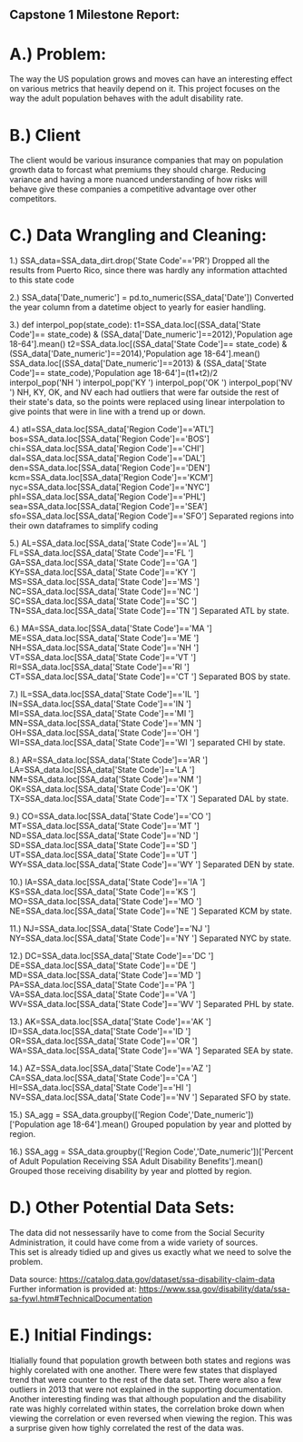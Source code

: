 ## Capstone 1 Milestone Report:

# A.)  Problem:

The way the US population grows and moves can have an interesting effect on various metrics that heavily depend on it.  This project focuses on the way the adult population behaves with the adult disability rate.

# B.) Client

The client would be various insurance companies that may on population growth data to forcast what premiums they should charge.  Reducing variance and having a more nuanced understanding of how risks will behave give these companies a competitive advantage over other competitors.

# C.) Data Wrangling and Cleaning:

1.)   SSA_data=SSA_data_dirt.drop('State Code'=='PR')
Dropped all the results from Puerto Rico, since there was hardly any information attachted to this state code

2.)  SSA_data['Date_numeric'] = pd.to_numeric(SSA_data['Date'])
Converted the year column from a datetime object to yearly for easier handling.

3.)  def interpol_pop(state_code):
         t1=SSA_data.loc[(SSA_data['State Code']== state_code) & (SSA_data['Date_numeric']==2012),'Population age 18-64'].mean()
         t2=SSA_data.loc[(SSA_data['State Code']== state_code) & (SSA_data['Date_numeric']==2014),'Population age 18-64'].mean()
         SSA_data.loc[(SSA_data['Date_numeric']==2013) & (SSA_data['State Code']== state_code),'Population age 18-64']=(t1+t2)/2    
     interpol_pop('NH ')
     interpol_pop('KY ')
     interpol_pop('OK ')
     interpol_pop('NV ')
NH, KY, OK, and NV each had outliers that were far outside the rest of their state's data, so the points were replaced using linear interpolation to give points that were in line with a trend up or down.

4.)  atl=SSA_data.loc[SSA_data['Region Code']=='ATL']
     bos=SSA_data.loc[SSA_data['Region Code']=='BOS']
     chi=SSA_data.loc[SSA_data['Region Code']=='CHI']
     dal=SSA_data.loc[SSA_data['Region Code']=='DAL']
     den=SSA_data.loc[SSA_data['Region Code']=='DEN']
     kcm=SSA_data.loc[SSA_data['Region Code']=='KCM']
     nyc=SSA_data.loc[SSA_data['Region Code']=='NYC']
     phl=SSA_data.loc[SSA_data['Region Code']=='PHL']
     sea=SSA_data.loc[SSA_data['Region Code']=='SEA']
     sfo=SSA_data.loc[SSA_data['Region Code']=='SFO']
Separated regions into their own dataframes to simplify coding

5.)  AL=SSA_data.loc[SSA_data['State Code']=='AL ']
     FL=SSA_data.loc[SSA_data['State Code']=='FL ']
     GA=SSA_data.loc[SSA_data['State Code']=='GA ']
     KY=SSA_data.loc[SSA_data['State Code']=='KY ']
     MS=SSA_data.loc[SSA_data['State Code']=='MS ']
     NC=SSA_data.loc[SSA_data['State Code']=='NC ']
     SC=SSA_data.loc[SSA_data['State Code']=='SC ']
     TN=SSA_data.loc[SSA_data['State Code']=='TN ']
Separated ATL by state.

6.)  MA=SSA_data.loc[SSA_data['State Code']=='MA ']
     ME=SSA_data.loc[SSA_data['State Code']=='ME ']
     NH=SSA_data.loc[SSA_data['State Code']=='NH ']
     VT=SSA_data.loc[SSA_data['State Code']=='VT ']
     RI=SSA_data.loc[SSA_data['State Code']=='RI ']
     CT=SSA_data.loc[SSA_data['State Code']=='CT ']
Separated BOS by state.

7.)  IL=SSA_data.loc[SSA_data['State Code']=='IL ']
     IN=SSA_data.loc[SSA_data['State Code']=='IN ']
     MI=SSA_data.loc[SSA_data['State Code']=='MI ']
     MN=SSA_data.loc[SSA_data['State Code']=='MN ']
     OH=SSA_data.loc[SSA_data['State Code']=='OH ']
     WI=SSA_data.loc[SSA_data['State Code']=='WI ']
separated CHI by state.

8.)  AR=SSA_data.loc[SSA_data['State Code']=='AR ']
     LA=SSA_data.loc[SSA_data['State Code']=='LA ']
     NM=SSA_data.loc[SSA_data['State Code']=='NM ']
     OK=SSA_data.loc[SSA_data['State Code']=='OK ']
     TX=SSA_data.loc[SSA_data['State Code']=='TX ']
Separated DAL by state.
     
9.)  CO=SSA_data.loc[SSA_data['State Code']=='CO ']
     MT=SSA_data.loc[SSA_data['State Code']=='MT ']
     ND=SSA_data.loc[SSA_data['State Code']=='ND ']
     SD=SSA_data.loc[SSA_data['State Code']=='SD ']
     UT=SSA_data.loc[SSA_data['State Code']=='UT ']
     WY=SSA_data.loc[SSA_data['State Code']=='WY ']
Separated DEN by state.
     
10.) IA=SSA_data.loc[SSA_data['State Code']=='IA ']
     KS=SSA_data.loc[SSA_data['State Code']=='KS ']
     MO=SSA_data.loc[SSA_data['State Code']=='MO ']
     NE=SSA_data.loc[SSA_data['State Code']=='NE ']
Separated KCM by state.

11.) NJ=SSA_data.loc[SSA_data['State Code']=='NJ ']
     NY=SSA_data.loc[SSA_data['State Code']=='NY ']
Separated NYC by state.

12.) DC=SSA_data.loc[SSA_data['State Code']=='DC ']
     DE=SSA_data.loc[SSA_data['State Code']=='DE ']
     MD=SSA_data.loc[SSA_data['State Code']=='MD ']
     PA=SSA_data.loc[SSA_data['State Code']=='PA ']
     VA=SSA_data.loc[SSA_data['State Code']=='VA ']
     WV=SSA_data.loc[SSA_data['State Code']=='WV ']
Separated PHL by state.

13.) AK=SSA_data.loc[SSA_data['State Code']=='AK ']
     ID=SSA_data.loc[SSA_data['State Code']=='ID ']
     OR=SSA_data.loc[SSA_data['State Code']=='OR ']
     WA=SSA_data.loc[SSA_data['State Code']=='WA ']
Separated SEA by state.

14.) AZ=SSA_data.loc[SSA_data['State Code']=='AZ ']
     CA=SSA_data.loc[SSA_data['State Code']=='CA ']
     HI=SSA_data.loc[SSA_data['State Code']=='HI ']
     NV=SSA_data.loc[SSA_data['State Code']=='NV ']
Separated SFO by state.

15.) SA_agg = SSA_data.groupby(['Region Code','Date_numeric'])['Population age 18-64'].mean()
Grouped population by year and plotted by region.  

16.) SSA_agg = SSA_data.groupby(['Region Code','Date_numeric'])['Percent of Adult Population Receiving SSA Adult Disability Benefits'].mean()
Grouped those receiving disability by year and plotted by region.

# D.) Other Potential Data Sets:

The data did not nessessarily have to come from the Social Security Administration, it could have come from a wide variety of sources.  
This set is already tidied up and gives us exactly what we need to solve the problem.

Data source:  https://catalog.data.gov/dataset/ssa-disability-claim-data
Further information is provided at: https://www.ssa.gov/disability/data/ssa-sa-fywl.htm#TechnicalDocumentation 

# E.) Initial Findings:

Itialially found that population growth between both states and regions was highly corelated with one another.  There were few states that displayed trend that were counter to the rest of the data set.  There were also a few outliers in 2013 that were not explained in the supporting documentation.  Another interesting finding was that although population and the disability rate was highly correlated within states, the correlation broke down when viewing the correlation or even reversed when viewing the region.  This was a surprise given how tighly correlated the rest of the data was.

